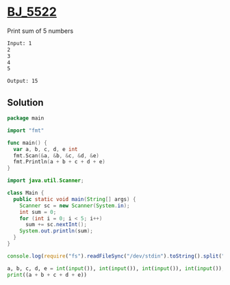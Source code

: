 # [BJ_5522](https://acmicpc.net/problem/5522)

Print sum of 5 numbers

```txt
Input: 1
2
3
4
5

Output: 15
```

## Solution

```go
package main

import "fmt"

func main() {
  var a, b, c, d, e int
  fmt.Scan(&a, &b, &c, &d, &e)
  fmt.Println(a + b + c + d + e)
}
```

```java
import java.util.Scanner;

class Main {
  public static void main(String[] args) {
    Scanner sc = new Scanner(System.in);
    int sum = 0;
    for (int i = 0; i < 5; i++)
      sum += sc.nextInt();
    System.out.println(sum);
  }
}
```

```js
console.log(require("fs").readFileSync("/dev/stdin").toString().split("\n").map(Number).reduce((a, b) => a + b))
```

```py
a, b, c, d, e = int(input()), int(input()), int(input()), int(input()), int(input())
print((a + b + c + d + e))
```

